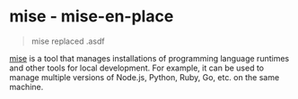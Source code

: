 [mise]: https://mise.jdx.dev/
# mise - mise-en-place

> mise replaced .asdf

[mise] is a tool that manages installations of programming language runtimes and other tools for local development. For example, it can be used to manage multiple versions of Node.js, Python, Ruby, Go, etc. on the same machine.

